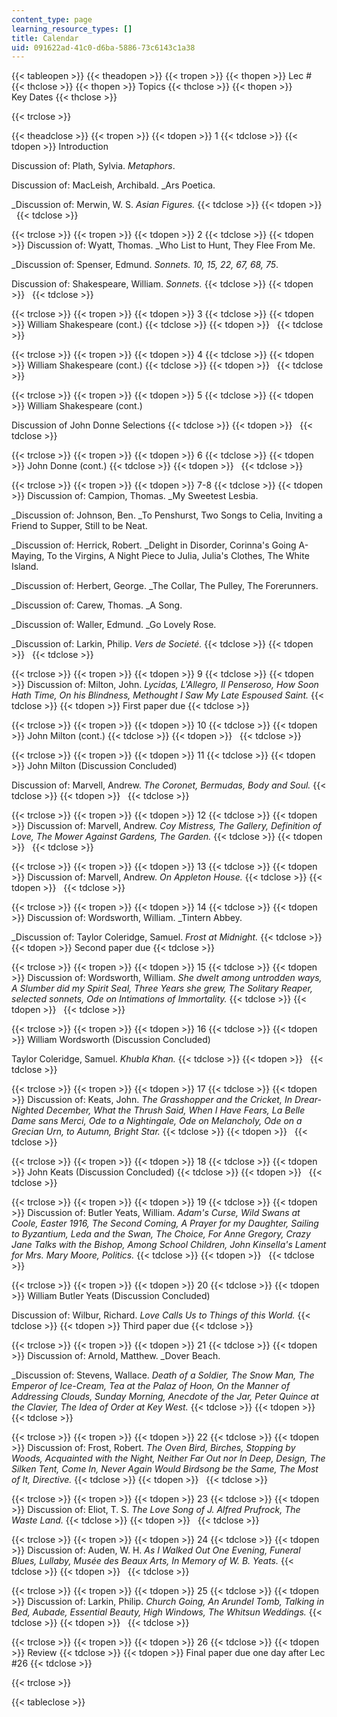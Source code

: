 ```yaml
---
content_type: page
learning_resource_types: []
title: Calendar
uid: 091622ad-41c0-d6ba-5886-73c6143c1a38
---
```


{{< tableopen >}}
{{< theadopen >}}
{{< tropen >}}
{{< thopen >}}
Lec #
{{< thclose >}}
{{< thopen >}}
Topics
{{< thclose >}}
{{< thopen >}}
Key Dates
{{< thclose >}}

{{< trclose >}}

{{< theadclose >}}
{{< tropen >}}
{{< tdopen >}}
1
{{< tdclose >}}
{{< tdopen >}}
Introduction  
  
Discussion of: Plath, Sylvia. _Metaphors_.  
  
Discussion of: MacLeish, Archibald. _Ars Poetica.  
  
_Discussion of: Merwin, W. S. _Asian Figures._
{{< tdclose >}}
{{< tdopen >}}
 
{{< tdclose >}}

{{< trclose >}}
{{< tropen >}}
{{< tdopen >}}
2
{{< tdclose >}}
{{< tdopen >}}
Discussion of: Wyatt, Thomas. _Who List to Hunt, They Flee From Me.  
  
_Discussion of: Spenser, Edmund. _Sonnets. 10, 15, 22, 67, 68, 75_.  
  
Discussion of: Shakespeare, William. _Sonnets._
{{< tdclose >}}
{{< tdopen >}}
 
{{< tdclose >}}

{{< trclose >}}
{{< tropen >}}
{{< tdopen >}}
3
{{< tdclose >}}
{{< tdopen >}}
William Shakespeare (cont.)
{{< tdclose >}}
{{< tdopen >}}
 
{{< tdclose >}}

{{< trclose >}}
{{< tropen >}}
{{< tdopen >}}
4
{{< tdclose >}}
{{< tdopen >}}
William Shakespeare (cont.)
{{< tdclose >}}
{{< tdopen >}}
 
{{< tdclose >}}

{{< trclose >}}
{{< tropen >}}
{{< tdopen >}}
5
{{< tdclose >}}
{{< tdopen >}}
William Shakespeare (cont.)  
  
Discussion of John Donne Selections
{{< tdclose >}}
{{< tdopen >}}
 
{{< tdclose >}}

{{< trclose >}}
{{< tropen >}}
{{< tdopen >}}
6
{{< tdclose >}}
{{< tdopen >}}
John Donne (cont.)
{{< tdclose >}}
{{< tdopen >}}
 
{{< tdclose >}}

{{< trclose >}}
{{< tropen >}}
{{< tdopen >}}
7-8
{{< tdclose >}}
{{< tdopen >}}
Discussion of: Campion, Thomas. _My Sweetest Lesbia.  
  
_Discussion of: Johnson, Ben. _To Penshurst, Two Songs to Celia, Inviting a Friend to Supper, Still to be Neat.  
  
_Discussion of: Herrick, Robert. _Delight in Disorder, Corinna's Going A-Maying, To the Virgins, A Night Piece to Julia, Julia's Clothes, The White Island.  
  
_Discussion of: Herbert, George. _The Collar, The Pulley, The Forerunners.  
  
_Discussion of: Carew, Thomas. _A Song.  
  
_Discussion of: Waller, Edmund. _Go Lovely Rose.  
  
_Discussion of: Larkin, Philip. _Vers de Societé._
{{< tdclose >}}
{{< tdopen >}}
 
{{< tdclose >}}

{{< trclose >}}
{{< tropen >}}
{{< tdopen >}}
9
{{< tdclose >}}
{{< tdopen >}}
Discussion of: Milton, John. _Lycidas, L'Allegro, Il Penseroso, How Soon Hath Time, On his Blindness, Methought I Saw My Late Espoused Saint._
{{< tdclose >}}
{{< tdopen >}}
First paper due
{{< tdclose >}}

{{< trclose >}}
{{< tropen >}}
{{< tdopen >}}
10
{{< tdclose >}}
{{< tdopen >}}
John Milton (cont.)
{{< tdclose >}}
{{< tdopen >}}
 
{{< tdclose >}}

{{< trclose >}}
{{< tropen >}}
{{< tdopen >}}
11
{{< tdclose >}}
{{< tdopen >}}
John Milton (Discussion Concluded)  
  
Discussion of: Marvell, Andrew. _The Coronet, Bermudas, Body and Soul._
{{< tdclose >}}
{{< tdopen >}}
 
{{< tdclose >}}

{{< trclose >}}
{{< tropen >}}
{{< tdopen >}}
12
{{< tdclose >}}
{{< tdopen >}}
Discussion of: Marvell, Andrew. _Coy Mistress, The Gallery, Definition of Love, The Mower Against Gardens, The Garden._
{{< tdclose >}}
{{< tdopen >}}
 
{{< tdclose >}}

{{< trclose >}}
{{< tropen >}}
{{< tdopen >}}
13
{{< tdclose >}}
{{< tdopen >}}
Discussion of: Marvell, Andrew. _On Appleton House._
{{< tdclose >}}
{{< tdopen >}}
 
{{< tdclose >}}

{{< trclose >}}
{{< tropen >}}
{{< tdopen >}}
14
{{< tdclose >}}
{{< tdopen >}}
Discussion of: Wordsworth, William. _Tintern Abbey.  
  
_Discussion of: Taylor Coleridge, Samuel. _Frost at Midnight._
{{< tdclose >}}
{{< tdopen >}}
Second paper due
{{< tdclose >}}

{{< trclose >}}
{{< tropen >}}
{{< tdopen >}}
15
{{< tdclose >}}
{{< tdopen >}}
Discussion of: Wordsworth, William. _She dwelt among untrodden ways, A Slumber did my Spirit Seal, Three Years she grew, The Solitary Reaper, selected sonnets, Ode on Intimations of Immortality._
{{< tdclose >}}
{{< tdopen >}}
 
{{< tdclose >}}

{{< trclose >}}
{{< tropen >}}
{{< tdopen >}}
16
{{< tdclose >}}
{{< tdopen >}}
William Wordsworth (Discussion Concluded)  
  
Taylor Coleridge, Samuel. _Khubla Khan._
{{< tdclose >}}
{{< tdopen >}}
 
{{< tdclose >}}

{{< trclose >}}
{{< tropen >}}
{{< tdopen >}}
17
{{< tdclose >}}
{{< tdopen >}}
Discussion of: Keats, John. _The Grasshopper and the Cricket, In Drear-Nighted December, What the Thrush Said, When I Have Fears, La Belle Dame sans Merci, Ode to a Nightingale, Ode on Melancholy, Ode on a Grecian Urn, to Autumn, Bright Star._
{{< tdclose >}}
{{< tdopen >}}
 
{{< tdclose >}}

{{< trclose >}}
{{< tropen >}}
{{< tdopen >}}
18
{{< tdclose >}}
{{< tdopen >}}
John Keats (Discussion Concluded)
{{< tdclose >}}
{{< tdopen >}}
 
{{< tdclose >}}

{{< trclose >}}
{{< tropen >}}
{{< tdopen >}}
19
{{< tdclose >}}
{{< tdopen >}}
Discussion of: Butler Yeats, William. _Adam's Curse, Wild Swans at Coole, Easter 1916, The Second Coming, A Prayer for my Daughter, Sailing to Byzantium, Leda and the Swan, The Choice, For Anne Gregory, Crazy Jane Talks with the Bishop, Among School Children, John Kinsella's Lament for Mrs. Mary Moore, Politics._
{{< tdclose >}}
{{< tdopen >}}
 
{{< tdclose >}}

{{< trclose >}}
{{< tropen >}}
{{< tdopen >}}
20
{{< tdclose >}}
{{< tdopen >}}
William Butler Yeats (Discussion Concluded)  
  
Discussion of: Wilbur, Richard. _Love Calls Us to Things of this World._
{{< tdclose >}}
{{< tdopen >}}
Third paper due
{{< tdclose >}}

{{< trclose >}}
{{< tropen >}}
{{< tdopen >}}
21
{{< tdclose >}}
{{< tdopen >}}
Discussion of: Arnold, Matthew. _Dover Beach.  
  
_Discussion of: Stevens, Wallace. _Death of a Soldier, The Snow Man, The Emperor of Ice-Cream, Tea at the Palaz of Hoon, On the Manner of Addressing Clouds, Sunday Morning, Anecdote of the Jar, Peter Quince at the Clavier, The Idea of Order at Key West._
{{< tdclose >}}
{{< tdopen >}}
 
{{< tdclose >}}

{{< trclose >}}
{{< tropen >}}
{{< tdopen >}}
22
{{< tdclose >}}
{{< tdopen >}}
Discussion of: Frost, Robert. _The Oven Bird, Birches, Stopping by Woods, Acquainted with the Night, Neither Far Out nor In Deep, Design, The Silken Tent, Come In, Never Again Would Birdsong be the Same, The Most of It, Directive._
{{< tdclose >}}
{{< tdopen >}}
 
{{< tdclose >}}

{{< trclose >}}
{{< tropen >}}
{{< tdopen >}}
23
{{< tdclose >}}
{{< tdopen >}}
Discussion of: Eliot, T. S. _The Love Song of J. Alfred Prufrock, The Waste Land._
{{< tdclose >}}
{{< tdopen >}}
 
{{< tdclose >}}

{{< trclose >}}
{{< tropen >}}
{{< tdopen >}}
24
{{< tdclose >}}
{{< tdopen >}}
Discussion of: Auden, W. H. _As I Walked Out One Evening, Funeral Blues, Lullaby, Musée des Beaux Arts, In Memory of W. B. Yeats._
{{< tdclose >}}
{{< tdopen >}}
 
{{< tdclose >}}

{{< trclose >}}
{{< tropen >}}
{{< tdopen >}}
25
{{< tdclose >}}
{{< tdopen >}}
Discussion of: Larkin, Philip. _Church Going, An Arundel Tomb, Talking in Bed, Aubade, Essential Beauty, High Windows, The Whitsun Weddings._
{{< tdclose >}}
{{< tdopen >}}
 
{{< tdclose >}}

{{< trclose >}}
{{< tropen >}}
{{< tdopen >}}
26
{{< tdclose >}}
{{< tdopen >}}
Review
{{< tdclose >}}
{{< tdopen >}}
Final paper due one day after Lec #26
{{< tdclose >}}

{{< trclose >}}

{{< tableclose >}}